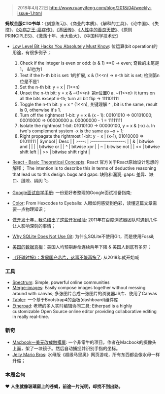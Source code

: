 > 2018年4月22日 http://www.ruanyifeng.com/blog/2018/04/weekly-issue-1.html

**蚂蚁金服CTO书单**：《刻意练习》、《商业的本质》、《解释的工具》、《论中国》、《失控》、[《众病之王-癌症传》](https://book.douban.com/subject/20507206/)、[《基因传》](https://book.douban.com/subject/27168433/)、[《人性中的善良天使》](https://book.douban.com/subject/26150549/)、《原则 PRINCIPLES》、《激荡十年、水大鱼大》、《中国科学技术史》

- [Low Level Bit Hacks You Absolutely Must Know](https://catonmat.net/low-level-bit-hacks): 位运算(bit operation)的用途，有很多例子；
    1. Check if the integer is even or odd:  (x & 1) ==0 -> even; 奇数的末尾是1， &1也为1
    2. Test if the h-th bit is set: 1的扩展, x & (1<<n) -> n-th bit is set;  检测第n位是不是1
    3. Set the n-th bit:  y = x | (1<<n)
    4. Unset the n-th bit: y = x & ~(1<<n): 第n位置0
      a. ~(1<<n): it turns on all the bits except n-th; turn all bit flip -> 111101111
    5. Toggle the n-th bit: y = x ^ (1<<n), 关键理解 ^ , bit is the same, result is 0, otherwise it's 1.
    6. Turn off the rightmost 1-bit: y = x & (x - 1): 00101010 => 00101000; 00010000 => 00000000
       a. 00000000 - 1 = 11111111
    7. Isolate the rightmost 1-bit: 01010100 -> 00000100,  y = x & (-x)
       a. In two's complement system -x is the same as ~x + 1;
    8. Right propagate the rightmost 1-bit: y = x | (x-1),  01010000 => 01011111
| Symbol |        Desc         |
| :----: | :-----------------: |
|   &    |     bitwise and     |
|   \|    |     bitwise or      |
|   ^    |     bitwise xor     |
|   ~    |     bitwise not     |
|   <<   | bitwise shift left  |
|   >>   | bitwise shift right |

- [React - Basic Theoretical Concepts](https://github.com/reactjs/react-basic): React 官方关于React原始设计思想的解释；
       The intention is to describe this in terms of deductive reasoning that lead us to this design.
       bugs and gaps: 缺陷和漏洞; gaps: 差异、缺口、缝隙、隔阂
        🏷️
- [Google面试自学手册](https://github.com/jwasham/coding-interview-university/blob/master/translations/README-cn.md): 一份爱好者整理的Google面试准备指南;
- [Color](http://jamie-wong.com/post/color/): From Hexcodes to Eyeballs: 人眼如何感受到色彩，读懂这篇文章需要一点物理知识；
- [做开发十年，我总结出了这些开发经验](https://cloud.tencent.com/developer/article/1004735): 2011年在百度浏览器团队时遇到几件让人影响深刻的事情；
- [Why SQLite Does Not Use Git](https://sqlite.org/whynotgit.html): 为什么SQLite不使用Git，而是使用Fossil;
- [美国的数据真相](https://mp.weixin.qq.com/s?__biz=MzI2NjA3ODk2MA%3D%3D&from=1084195010&idx=4&mid=2650848195&sn=7399ea1a80effc77cd2f788373b412d4&weiboauthoruid=5493934570&wm=9006_2001)：美国人均预期寿命连续两年下降 & 美国人到底有多穷；
- [《环球时报》：发展国产芯片，这事不能再拖了](http://finance.sina.com.cn/stock/y/2018-04-18/doc-ifzfkmth6405788.shtml):  从2018年就开始喊
       
### 工具
- [Spectrum](https://github.com/withspectrum/spectrum): Simple, powerful online communities
- [Merge-images](https://github.com/lukechilds/merge-images): Easily compose images together without messing around with canvas; 多张图片合成一张图片的浏览器JS库、使用了Canvas
- [Tabler](https://github.com/tabler/tabler): 一个基于Bootstrap4的面板(dashboard)组件库
- [Etherpad](https://etherpad.org/): 老牌的多人实时编辑协同工具; Etherpad is a highly customizable Open Source online editor providing collaborative editing in really real-time.
         

### 新奇
- [Macbook一美元改成触摸屏](https://github.com/bijection/sistine): 一个非常牛的项目，作者在Macbook的摄像头上面，架了一块镜子。然后自动捕捉并识别手指的坐标。
- [Jelly Mario Bros](https://jellymar.io/): 水母版《超级马里奥》网页游戏，所有东西都会像水母一样升缩；
       

### 本周金句
   ❤️ **人生就像玻璃窗上的苍蝇，前途一片光明，却找不到出路。**
